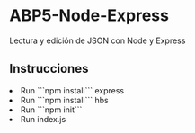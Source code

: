 # ABP5-Node-Express
Lectura y edición de JSON con Node y Express

## Instrucciones
<li>Run ```npm install``` express</li>
<li>Run ```npm install``` hbs</li>
<li>Run ```npm init```</li>
<li>Run index.js</li>

